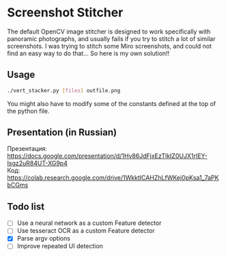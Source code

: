 # Screenshot Stitcher

The default OpenCV image stitcher is designed to work specifically with panoramic photographs, and usually fails if you try to stitch a lot of similar screenshots.
I was trying to stitch some Miro screenshots, and could not find an easy way to do that...
So here is my own solution!!

## Usage

```bash
./vert_stacker.py [files] outfile.png
```

You might also have to modify some of the constants defined at the top of the python file.

## Presentation (in Russian)

Презентация: https://docs.google.com/presentation/d/1Hv86JdFjxEzTlkIZ0UJX1rIEY-Isgz2uR84UT-XG9p4 \
Код: https://colab.research.google.com/drive/1WkktICAHZhLfWKej0pKsa1_7aPKbCGms

## Todo list

- [ ] Use a neural network as a custom Feature detector
- [ ] Use tesseract OCR as a custom Feature detector
- [x] Parse argv options
- [ ] Improve repeated UI detection
